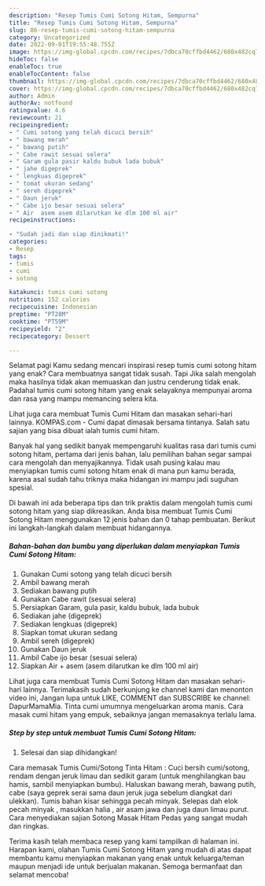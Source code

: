 ```yaml
---
description: "Resep Tumis Cumi Sotong Hitam, Sempurna"
title: "Resep Tumis Cumi Sotong Hitam, Sempurna"
slug: 86-resep-tumis-cumi-sotong-hitam-sempurna
category: Uncategorized
date: 2022-09-01T19:55:48.755Z
image: https://img-global.cpcdn.com/recipes/7dbca70cffbd4462/680x482cq70/tumis-cumi-sotong-hitam-foto-resep-utama.jpg
hideToc: false
enableToc: true
enableTocContent: false
thumbnail: https://img-global.cpcdn.com/recipes/7dbca70cffbd4462/680x482cq70/tumis-cumi-sotong-hitam-foto-resep-utama.jpg
cover: https://img-global.cpcdn.com/recipes/7dbca70cffbd4462/680x482cq70/tumis-cumi-sotong-hitam-foto-resep-utama.jpg
author: Admin
authorAv: notfound
ratingvalue: 4.6
reviewcount: 21
recipeingredient:
- " Cumi sotong yang telah dicuci bersih"
- " bawang merah"
- " bawang putih"
- " Cabe rawit sesuai selera"
- " Garam gula pasir kaldu bubuk lada bubuk"
- " jahe digeprek"
- " lengkuas digeprek"
- " tomat ukuran sedang"
- " sereh digeprek"
- " Daun jeruk"
- " Cabe ijo besar sesuai selera"
- " Air  asem asem dilarutkan ke dlm 100 ml air"
recipeinstructions:

- "Sudah jadi dan siap dinikmati!"
categories:
- Resep
tags:
- tumis
- cumi
- sotong

katakunci: tumis cumi sotong 
nutrition: 152 calories
recipecuisine: Indonesian
preptime: "PT28M"
cooktime: "PT59M"
recipeyield: "2"
recipecategory: Dessert

---
```



Selamat pagi Kamu sedang mencari inspirasi resep tumis cumi sotong hitam yang enak? Cara membuatnya sangat tidak susah. Tapi Jika salah mengolah maka hasilnya tidak akan memuaskan dan justru cenderung tidak enak. Padahal tumis cumi sotong hitam yang enak selayaknya mempunyai aroma dan rasa yang mampu memancing selera kita.


Lihat juga cara membuat Tumis Cumi Hitam dan masakan sehari-hari lainnya. KOMPAS.com - Cumi dapat dimasak bersama tintanya. Salah satu sajian yang bisa dibuat ialah tumis cumi hitam.

Banyak hal yang sedikit banyak mempengaruhi kualitas rasa dari tumis cumi sotong hitam, pertama dari jenis bahan, lalu pemilihan bahan segar sampai cara mengolah dan menyajikannya. Tidak usah pusing kalau mau menyiapkan tumis cumi sotong hitam enak di mana pun kamu berada, karena asal sudah tahu triknya maka hidangan ini mampu jadi suguhan spesial.


Di bawah ini ada beberapa tips dan trik praktis dalam mengolah tumis cumi sotong hitam yang siap dikreasikan. Anda bisa membuat Tumis Cumi Sotong Hitam menggunakan 12 jenis bahan dan 0 tahap pembuatan. Berikut ini langkah-langkah dalam membuat hidangannya.

<!--inarticleads1-->

##### Bahan-bahan dan bumbu yang diperlukan dalam menyiapkan Tumis Cumi Sotong Hitam:

1. Gunakan  Cumi sotong yang telah dicuci bersih
1. Ambil  bawang merah
1. Sediakan  bawang putih
1. Gunakan  Cabe rawit (sesuai selera)
1. Persiapkan  Garam, gula pasir, kaldu bubuk, lada bubuk
1. Sediakan  jahe (digeprek)
1. Sediakan  lengkuas (digeprek)
1. Siapkan  tomat ukuran sedang
1. Ambil  sereh (digeprek)
1. Gunakan  Daun jeruk
1. Ambil  Cabe ijo besar (sesuai selera)
1. Siapkan  Air + asem (asem dilarutkan ke dlm 100 ml air)


Lihat juga cara membuat Tumis Cumi Sotong Hitam dan masakan sehari-hari lainnya. Terimakasih sudah berkunjung ke channel kami dan menonton video ini, Jangan lupa untuk LIKE, COMMENT dan SUBSCRIBE ke channel: DapurMamaMia. Tinta cumi umumnya mengeluarkan aroma manis. Cara masak cumi hitam yang empuk, sebaiknya jangan memasaknya terlalu lama. 

<!--inarticleads2-->

##### Step by step untuk membuat Tumis Cumi Sotong Hitam:


1. Selesai dan siap dihidangkan!

Cara memasak Tumis Cumi/Sotong Tinta Hitam : Cuci bersih cumi/sotong, rendam dengan jeruk limau dan sedikit garam (untuk menghilangkan bau hamis, sambil menyiapkan bumbu). Haluskan bawang merah, bawang putih, cabe (saya geprek serai sama daun jeruk juga sebelum diangkat dari ulekkan). Tumis bahan kisar sehingga pecah minyak. Selepas dah elok pecah minyak , masukkan halia , air asam jawa dan juga daun limau purut. Cara menyediakan sajian Sotong Masak Hitam Pedas yang sangat mudah dan ringkas. 

Terima kasih telah membaca resep yang kami tampilkan di halaman ini. Harapan kami, olahan Tumis Cumi Sotong Hitam yang mudah di atas dapat membantu kamu menyiapkan makanan yang enak untuk keluarga/teman maupun menjadi ide untuk berjualan makanan. Semoga bermanfaat dan selamat mencoba!
